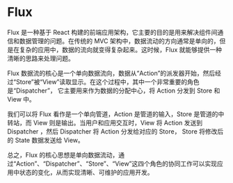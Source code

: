 # Flux

Flux 是一种基于 React 构建的前端应用架构，它主要的目的是用来解决组件间通信和数据管理的问题。在传统的 MVC 架构中，数据流动的方向通常是单向的，但是在复杂的应用中，数据的流向就变得复杂起来。这时候，Flux 就能够提供一种清晰的思路来处理问题。 

Flux 数据流的核心是一个单向数据流向，数据从“Action”的派发器开始，然后经过“Store”被“View”读取显示。在这个过程中，其中一个非常重要的角色是“Dispatcher”， 它主要用来作为数据的分配中心，将 Action 分发到 Store 和 View 中。

我们可以将 Flux 看作是一个单向管道，Action 是管道的输入，Store 是管道的中转站，而 View 则是输出。当用户和应用交互时，View 将 Action 发送到 Dispatcher ，然后 Dispatcher 将 Action 分发给对应的 Store， Store 将修改后的 State 数据发送给 View。

总之，Flux 的核心思想是单向数据流动，通过“Action”、“Dispatcher”、“Store”、“View”这四个角色的协同工作可以实现应用中状态的变化，从而实现清晰、可维护的应用开发。